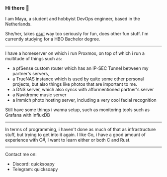 ### Hi there 👋

I am Maya, a student and hobbyist DevOps engineer, based in the Netherlands.

She/her, takes [osu!](https://osu.ppy.sh) way too seriously for fun, does other fun stuff.
I'm currently studying for a HBO Bachelor degree.

---
I have a homeserver on which i run Proxmox, on top of which i run a multitude of things such as:
- a pfSense custom router which has an IP-SEC Tunnel between my partner's servers,
- a TrueNAS instance which is used by quite some other personal projects, but also things like photos that are important to me.
- a DNS server, which also syncs with afformentioned partner's server
- a Navidrome music server
- a Immich photo hosting server, including a very cool facial recognition

Still have some things i wanna setup, such as monitoring tools such as Grafana with InfluxDB

---

In terms of programming, i haven't done as much of that as infrastructure stuff, but trying to get into it again.
I like Go, i have a good amount of experience with C#, I want to learn either or both C and Rust.

---

Contact me on:
- Discord: quicksoapy
- Telegram: quicksoapy


